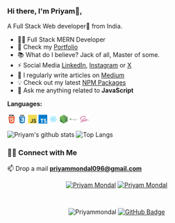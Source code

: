 ### Hi there, I'm Priyam👦,
A Full Stack Web developer🎯 from India.


- 👨‍💻 Full Stack MERN Developer
- 🎥 Check my [Portfolio](https://priyammondal.github.io/portfolio/)
- 📚 What do I believe? Jack of all, Master of some.
- ⚡ Social Media [LinkedIn](https://www.linkedin.com/in/priyam-mondal/), [Instagram](https://instagram.com/thepriyammondal) or [X](https://x.com/priyam_jsx)
- 📝 I regularly write articles on [Medium](https://thepriyammondal.medium.com/)
- 💡 Check out my latest [NPM Packages](https://www.npmjs.com/~priyammondal)
- 💬 Ask me anything related to **JavaScript**

**Languages:**  
<br>
<code><img height="20" src="https://raw.githubusercontent.com/github/explore/80688e429a7d4ef2fca1e82350fe8e3517d3494d/topics/html/html.png"></code>
<code><img height="20" src="https://raw.githubusercontent.com/github/explore/80688e429a7d4ef2fca1e82350fe8e3517d3494d/topics/css/css.png"></code>
<code><img height="20" src="https://raw.githubusercontent.com/github/explore/80688e429a7d4ef2fca1e82350fe8e3517d3494d/topics/javascript/javascript.png"></code>
<code><img height="20" src="https://raw.githubusercontent.com/github/explore/80688e429a7d4ef2fca1e82350fe8e3517d3494d/topics/typescript/typescript.png"></code>
<code><img height="20" src="https://raw.githubusercontent.com/github/explore/80688e429a7d4ef2fca1e82350fe8e3517d3494d/topics/react/react.png"></code>
<code><img height="20" src="https://raw.githubusercontent.com/github/explore/80688e429a7d4ef2fca1e82350fe8e3517d3494d/topics/nodejs/nodejs.png"></code>
<code><img height="20" src="https://raw.githubusercontent.com/github/explore/80688e429a7d4ef2fca1e82350fe8e3517d3494d/topics/mongodb/mongodb.png"></code>
<code><img height="20" src="https://raw.githubusercontent.com/github/explore/80688e429a7d4ef2fca1e82350fe8e3517d3494d/topics/sass/sass.png"></code>

![Priyam's github stats](https://github-readme-stats.vercel.app/api?username=Priyammondal&theme=tokyonight&show_icons=true&hide=["issues"])
![Top Langs](https://github-readme-stats.vercel.app/api/top-langs/?username=Priyammondal&theme=tokyonight&layout=compact)

<h3> 🤝🏻 Connect with Me </h3>

📫 Drop a mail **priyammondal096@gmail.com**
<br/>
<p align="center">
<a href="https://www.linkedin.com/in/priyam-mondal/" target="blank"><img align="center" src="https://cdn-icons-png.flaticon.com/512/145/145807.png" alt="Priyam Mondal" height="40" width="40" /></a> 
<a href="https://www.hackerrank.com/Priyam1998" target="blank"><img align="center" src="https://raw.githubusercontent.com/rahuldkjain/github-profile-readme-generator/master/src/images/icons/Social/hackerrank.svg" alt="Priyam Mondal" height="30" width="40" /></a>
</p>
<br/>
<p align="center"> <img src="https://komarev.com/ghpvc/?username=Priyammondal&label=Profile%20views&color=19b40e&style=flat-square" alt="Priyammondal" /> 
<a href="https://github.com/Priyammondal?tab=followers"><img src="https://img.shields.io/github/followers/Priyammondal?label=Followers&style=social" alt="GitHub Badge"></a>
</p>

